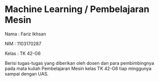 # Machine Learning / Pembelajaran Mesin

Nama  : Fariz Ikhsan

NIM   : 1103170287

Kelas : TK 42-G6

Berisi tugas-tugas yang diberikan oleh dosen dan para pembimbingnya pada mata kuliah Pembelajaran Mesin kelas TK 42-G6 tiap minggunya sampai dengan UAS.
